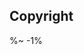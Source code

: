 <!-- ## TODO

- [ ] Add a new item to the todo list. -->

## Copyright

<Footer client="Depack" clientLink="https://artd.eco/depack"/>

%~ -1%
